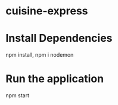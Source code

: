 # cuisine-express

# Install Dependencies

npm install,
npm i nodemon

# Run the application

npm start
